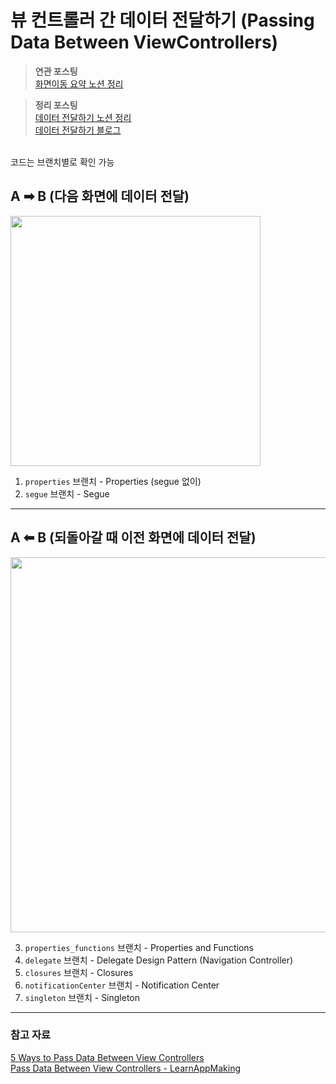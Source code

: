 # 뷰 컨트롤러 간 데이터 전달하기 (Passing Data Between ViewControllers)
> **연관 포스팅**<br>
[화면이동 요약 노션 정리](https://www.notion.so/f6b9732f5e7643d3bd766a28d97277c0)<br>


> **정리 포스팅**<br>
[데이터 전달하기 노션 정리](https://www.notion.so/7-997e10334c82402eabc2e029bf61ad36)<br>
[데이터 전달하기 블로그](https://joey-ful.github.io/blog/210717-passingDataBetweenViewControllers/)
<br>
코드는 브랜치별로 확인 가능

## A ➡ B (다음 화면에 데이터 전달)
<img src="https://user-images.githubusercontent.com/52592748/126033978-7174f17f-d777-4c39-87fd-196773748eba.png" width="400"/>

1. `properties` 브랜치 - Properties (segue 없이)
2. `segue` 브랜치 - Segue

---

## A ⬅ B (되돌아갈 때 이전 화면에 데이터 전달)
<img src="https://user-images.githubusercontent.com/52592748/126033986-68e97da4-b951-4b3a-b12f-0930aee510aa.png" width="600"/>

3. `properties_functions` 브랜치 - Properties and Functions
4. `delegate` 브랜치 - Delegate Design Pattern (Navigation Controller)
5. `closures` 브랜치 - Closures
6. `notificationCenter` 브랜치 - Notification Center
7. `singleton` 브랜치 - Singleton

---
### 참고 자료
[5 Ways to Pass Data Between View Controllers](https://betterprogramming.pub/5-ways-to-pass-data-between-view-controllers-18acb467f5ec)<br>
[Pass Data Between View Controllers - LearnAppMaking](https://learnappmaking.com/pass-data-between-view-controllers-swift-how-to/#back-delegation)

